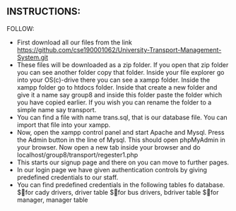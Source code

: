 ## INSTRUCTIONS:
FOLLOW:
 * First download all our files from the link https://github.com/cse190001062/University-Transport-Management-System.git
 * These files will be downloaded as a zip folder. If you open that zip folder you can see another folder copy that folder. Inside your file explorer go into your OS(c)-drive     there you can see a xampp folder. Inside the xampp folder go to htdocs folder. Inside that create a new    folder and give it a name say group8 and inside this folder paste     the folder which you have copied earlier. If you wish you can rename the folder to a simple name say transport.
 * You can find a file with name trans.sql, that is our database file. You can import that file into your xampp.
 * Now, open the xampp control panel and start Apache and Mysql. Press the Admin button in the line of Mysql. This should open phpMyAdmin in your browser. Now open a new tab       inside your browser and do localhost/group8/transport/regester1.php
 * This starts our signup page and there on you can move to further pages.
 * In our login page we have given authentication controls by giving predefined credentials to our staff.
 * You can find predefined credentials in the following tables fo database.
    $for cady drivers,    driver table
    $for bus drivers,     bdriver table
    $for manager,         manager table
